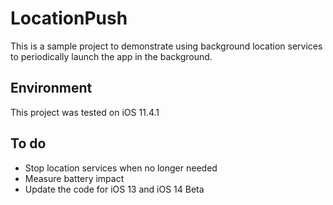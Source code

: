 # LocationPush
This is a sample project to demonstrate using background location services to periodically launch the app in the background. 

## Environment
This project was tested on iOS 11.4.1

## To do
- Stop location services when no longer needed
- Measure battery impact
- Update the code for iOS 13 and iOS 14 Beta